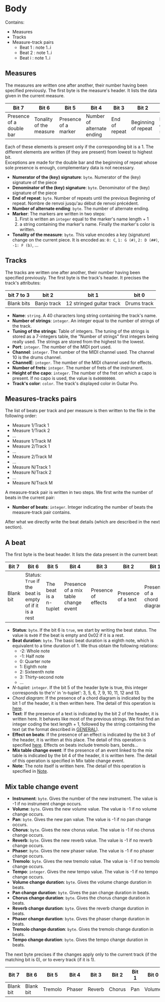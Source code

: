 # Body

Contains:

* Measures
* Tracks
* Measure-track pairs
  * Beat 1 : note 1..i
  * Beat 2 : note 1..i
  * Beat i : note 1..i

## Measures

The measures are written one after another, their number having been specified previously. The first byte is the measure's header. It lists the data given in the current measure.

| **Bit 7** | **Bit 6** | **Bit 5** | **Bit 4** | **Bit 3** | **Bit 2** | **Bit 1** | **Bit 0** |
|-----------|-----------|-----------|-----------|-----------|-----------|-----------|-----------|
| Presence of a double bar  | Tonality of the measure  | Presence of a marker  | Number of alternate ending | End of repeat | Beginning of repeat | Denominator of the (key) signature | Numerator of the (key) signature. |

Each of these elements is present only if the corresponding bit is a 1. The different elements are written (if they are present) from lowest to highest bit.  
Exceptions are made for the double bar and the beginning of repeat whose sole presence is enough, complementary data is not necessary.

* **Numerator of the (key) signature**: `byte`. Numerator of the (key) signature of the piece
* **Denominator of the (key) signature**: `byte`. Denominator of the (key) signature of the piece
* **End of repeat**: `byte`. Number of repeats until the previous Beginning of repeat. Nombre de renvoi jusqu'au début de renvoi précédent.
* **Number of alternate ending**: `byte`. The number of alternate ending.
* **Marker**: The markers are written in two steps:
  1) First is written an `integer` equal to the marker's name length + 1
  2) a string containing the marker's name. Finally the marker's color is written.
* **Tonality of the measure**: `byte`. This value encodes a key (signature) change on the current piece. It is encoded as: `0: C`, `1: G (#)`, `2: D (##)`, `-1: F (b)`, ...

## Tracks

The tracks are written one after another, their number having been specified previously. The first byte is the track's header. It precises the track's attributes:

| **bit 7 to 3** | **bit 2**   | **bit 1**                | **bit 0**   |
|----------------|-------------|--------------------------|-------------|
| Blank bits     | Banjo track | 12 stringed guitar track | Drums track |

* **Name**: `string`. A 40 characters long string containing the track's name.
* **Number of strings**: `integer`. An integer equal to the number of strings of the track.
* **Tuning of the strings**: Table of integers. The tuning of the strings is stored as a 7-integers table, the "Number of strings" first integers being really used. The strings are stored from the highest to the lowest.
* **Port**: `integer`. The number of the MIDI port used.
* **Channel**: `integer`. The number of the MIDI channel used. The channel 10 is the drums channel.
* **ChannelE**: `integer`. The number of the MIDI channel used for effects.
* **Number of frets**: `integer`. The number of frets of the instrument.
* **Height of the capo**: `integer`. The number of the fret on which a capo is present. If no capo is used, the value is `0x00000000`.
* **Track's color**: `color`. The track's displayed color in Guitar Pro.

## Measures-tracks pairs

The list of beats per track and per measure is then written to the file in the following order:

* Measure 1/Track 1
* Measure 1/Track 2
* ...
* Measure 1/Track M
* Measure 2/Track 1
* ...
* Measure 2/Track M
* ...
* Measure N/Track 1
* Measure N/Track 2
* ...
* Measure N/Track M

A measure-track pair is written in two steps. We first write the number of beats in the current pair:

* **Number of beats**: `integer`. Integer indicating the number of beats the measure-track pair contains.

After what we directly write the beat details (which are described in the next section).

## A beat

The first byte is the beat header. It lists the data present in the current beat:

| **Bit 7** | **Bit 6** | **Bit 5** | **Bit 4** | **Bit 3** | **Bit 2** | **Bit 1** | **Bit 0** |
|-----------|-----------|-----------|-----------|-----------|-----------|-----------|-----------|
| Blank bit | Status: `True` if the beat is empty of if it is a rest | The beat is a n-tuplet | Presence of a mix table change event | Presence of effects | Presence of a text | Presence of a chord diagram | Dotted notes |

* **Status**: `byte`. If the bit 6 is `true`, we start by writing the beat status. The value is `0x00` if the beat is empty and 0x02 if it is a rest.
* **Beat duration**: `byte`. The basic beat duration is a eighth note, which is equivalent to a time duration of 1. We thus obtain the following relations:
  * -2: Whole note
  * -1: Half note
  * 0: Quarter note
  * 1: Eighth note
  * 2: Sixteenth note
  * 3: Thirty-second note
  * ...
* *N-tuplet*: `integer`. If the bit 5 of the header byte is true, this integer corresponds to the'n' in 'n-tuplet': 3, 5, 6, 7, 9, 10, 11, 12 and 13.
* *Chord diagram*: If the presence of a chord diagram is indicated by the bit 1 of the header, it is then written here. The detail of this operation is [here](FILE-STRUCTURE-CHORD-DIAGRAMS.md).
* **Text**: If the presence of a text is indicated by the bit 2 of the header, it is written here. It behaves like most of the previous strings. We first find an integer coding the text length + 1, followed by the string containing the text (at the format described in [GENERAL](FILE-STRUCTURE.md)).
* **Effect on beats**: If the presence of an effect is indicated by the bit 3 of the header, it is written at this place. The detail of this operation is specified [here](FILE-STRUCTURE-EFFECTS.md). Effects on beats include tremolo bars, bends...
* **Mix table change event**: If the presence of an event linked to the mix table is indicated by the bit 4 of the header, it is written here. The detail of this operation is specified in  Mix table change event.
* **Note**: The note itself is written here. The detail of this operation is specified in [Note](FILE-STRUCTURE-NOTE.md).

## Mix table change event

* **Instrument**: `byte`. Gives the number of the new instrument. The value is -1 if no instrument change occurs.
* **Volume**: `byte`. Gives the new volume value. The value is -1 if no volume change occurs.
* **Pan**: `byte`. Gives the new pan value. The value is -1 if no pan change occurs.
* **Chorus**: `byte`. Gives the new chorus value. The value is -1 if no chorus change occurs.
* **Reverb**: `byte`. Gives the new reverb value. The value is -1 if no reverb change occurs.
* **Phaser**: `byte`. Gives the new phaser value. The value is -1 if no phaser change occurs.
* **Tremolo**: `byte`. Gives the new tremolo value. The value is -1 if no tremolo change occurs.
* **Tempo**: `integer`. Gives the new tempo value. The value is -1 if no tempo change occurs.
* **Volume change duration**: `byte`. Gives the volume change duration in beats.
* **Pan change duration**: `byte`. Gives the pan change duration in beats.
* **Chorus change duration**: `byte`. Gives the chorus change duration in beats.
* **Reverb change duration**: `byte`. Gives the reverb change duration in beats.
* **Phaser change duration**: `byte`. Gives the phaser change duration in beats.
* **Tremolo change duration**: `byte`. Gives the tremolo change duration in beats.
* **Tempo change duration**: `byte`. Gives the tempo change duration in beats.

The next byte precises if the changes apply only to the current track (if the matching bit is 0), or to every track (if it is 1).

| **Bit 7** | **Bit 6** | **Bit 5** | **Bit 4** | **Bit 3** | **Bit 2** | **Bit 1** | **Bit 0** |
|-----------|-----------|-----------|-----------|-----------|-----------|-----------|-----------|
| Blank bit | Blank bit | Tremolo   | Phaser    | Reverb    | Chorus    | Pan       | Volume    |
